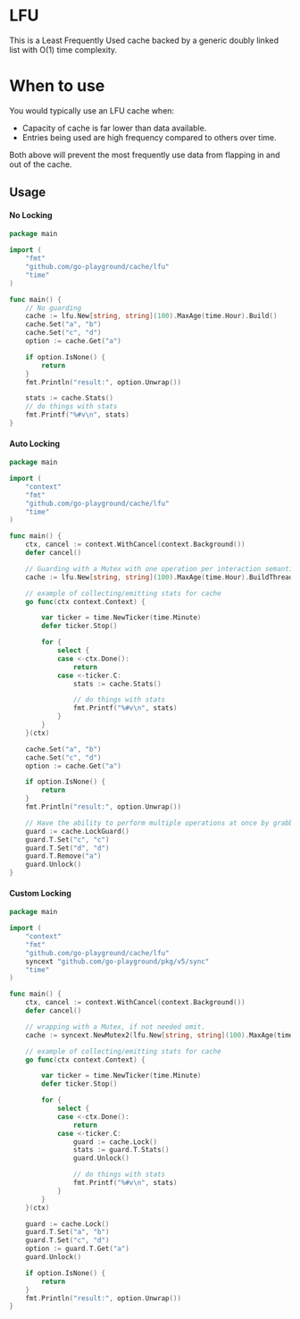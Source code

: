 # LFU

This is a Least Frequently Used cache backed by a generic doubly linked list with O(1) time complexity.

# When to use
You would typically use an LFU cache when:

- Capacity of cache is far lower than data available.
- Entries being used are high frequency compared to others over time.

Both above will prevent the most frequently use data from flapping in and out of the cache.

## Usage

#### No Locking
```go
package main

import (
	"fmt"
	"github.com/go-playground/cache/lfu"
	"time"
)

func main() {
	// No guarding
	cache := lfu.New[string, string](100).MaxAge(time.Hour).Build()
	cache.Set("a", "b")
	cache.Set("c", "d")
	option := cache.Get("a")

	if option.IsNone() {
		return
	}
	fmt.Println("result:", option.Unwrap())

	stats := cache.Stats()
	// do things with stats
	fmt.Printf("%#v\n", stats)
}
```

#### Auto Locking
```go
package main

import (
	"context"
	"fmt"
	"github.com/go-playground/cache/lfu"
	"time"
)

func main() {
	ctx, cancel := context.WithCancel(context.Background())
	defer cancel()

	// Guarding with a Mutex with one operation per interaction semantics.
	cache := lfu.New[string, string](100).MaxAge(time.Hour).BuildThreadSafe()

	// example of collecting/emitting stats for cache
	go func(ctx context.Context) {

		var ticker = time.NewTicker(time.Minute)
		defer ticker.Stop()

		for {
			select {
			case <-ctx.Done():
				return
			case <-ticker.C:
				stats := cache.Stats()

				// do things with stats
				fmt.Printf("%#v\n", stats)
			}
		}
	}(ctx)

	cache.Set("a", "b")
	cache.Set("c", "d")
	option := cache.Get("a")

	if option.IsNone() {
		return
	}
	fmt.Println("result:", option.Unwrap())

	// Have the ability to perform multiple operations at once by grabbing the LockGuard.
	guard := cache.LockGuard()
	guard.T.Set("c", "c")
	guard.T.Set("d", "d")
	guard.T.Remove("a")
	guard.Unlock()
}
```

#### Custom Locking
```go
package main

import (
	"context"
	"fmt"
	"github.com/go-playground/cache/lfu"
	syncext "github.com/go-playground/pkg/v5/sync"
	"time"
)

func main() {
	ctx, cancel := context.WithCancel(context.Background())
	defer cancel()

	// wrapping with a Mutex, if not needed omit.
	cache := syncext.NewMutex2(lfu.New[string, string](100).MaxAge(time.Hour).Build())

	// example of collecting/emitting stats for cache
	go func(ctx context.Context) {

		var ticker = time.NewTicker(time.Minute)
		defer ticker.Stop()

		for {
			select {
			case <-ctx.Done():
				return
			case <-ticker.C:
				guard := cache.Lock()
				stats := guard.T.Stats()
				guard.Unlock()

				// do things with stats
				fmt.Printf("%#v\n", stats)
			}
		}
	}(ctx)

	guard := cache.Lock()
	guard.T.Set("a", "b")
	guard.T.Set("c", "d")
	option := guard.T.Get("a")
	guard.Unlock()

	if option.IsNone() {
		return
	}
	fmt.Println("result:", option.Unwrap())
}
```